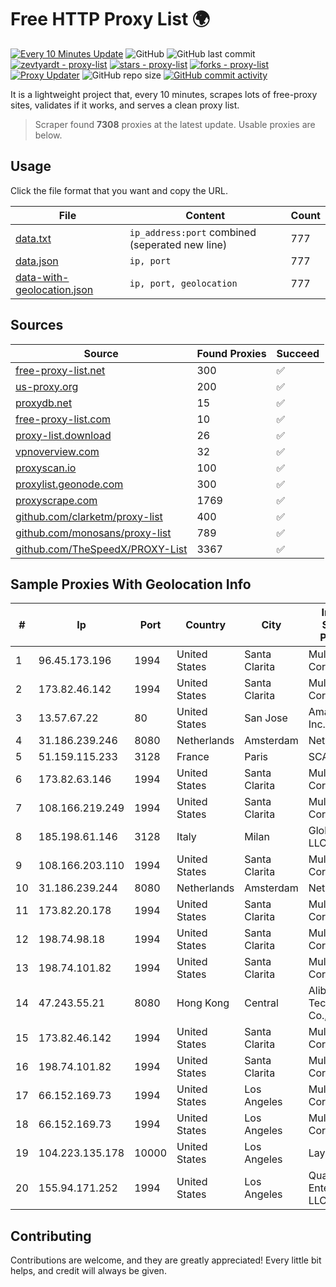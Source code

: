 
# Free HTTP Proxy List 🌍

[![Every 10 Minutes Update](https://github.com/mertguvencli/http-proxy-list/actions/workflows/main.yml/badge.svg?branch=main)](https://github.com/mertguvencli/http-proxy-list/actions/workflows/main.yml)
![GitHub](https://img.shields.io/github/license/mertguvencli/http-proxy-list)
![GitHub last commit](https://img.shields.io/github/last-commit/mertguvencli/http-proxy-list)
[![zevtyardt - proxy-list](https://img.shields.io/static/v1?label=zevtyardt&message=proxy-list&color=blue&logo=github)](https://github.com/zevtyardt/proxy-list "Go to GitHub repo")
[![stars - proxy-list](https://img.shields.io/github/stars/zevtyardt/proxy-list?style=social)](https://github.com/zevtyardt/proxy-list)
[![forks - proxy-list](https://img.shields.io/github/forks/zevtyardt/proxy-list?style=social)](https://github.com/zevtyardt/proxy-list)
[![Proxy Updater](https://github.com/zevtyardt/proxy-list/workflows/Proxy%20Updater/badge.svg)](https://github.com/zevtyardt/proxy-list/actions?query=workflow:"Proxy+Updater")
![GitHub repo size](https://img.shields.io/github/repo-size/zevtyardt/proxy-list)
[![GitHub commit activity](https://img.shields.io/github/commit-activity/m/zevtyardt/proxy-list?logo=commits)](https://github.com/zevtyardt/proxy-list/commits/main)

It is a lightweight project that, every 10 minutes, scrapes lots of free-proxy sites, validates if it works, and serves a clean proxy list.

> Scraper found **7308** proxies at the latest update. Usable proxies are below.

## Usage

Click the file format that you want and copy the URL.

|File|Content|Count|
|----|-------|-----|
|[data.txt](https://raw.githubusercontent.com/mertguvencli/http-proxy-list/main/proxy-list/data.txt)|`ip_address:port` combined (seperated new line)|777|
|[data.json](https://raw.githubusercontent.com/mertguvencli/http-proxy-list/main/proxy-list/data.json)|`ip, port`|777|
|[data-with-geolocation.json](https://raw.githubusercontent.com/mertguvencli/http-proxy-list/main/proxy-list/data-with-geolocation.json)|`ip, port, geolocation`|777|

## Sources

|Source|Found Proxies|Succeed|
|------|-------------|-------|
|[free-proxy-list.net](https://free-proxy-list.net)|300|✅|
|[us-proxy.org](https://www.us-proxy.org)|200|✅|
|[proxydb.net](http://proxydb.net)|15|✅|
|[free-proxy-list.com](https://free-proxy-list.com/?page=&port=&type%5B%5D=http&type%5B%5D=https&up_time=0&search=Search)|10|✅|
|[proxy-list.download](https://www.proxy-list.download/HTTP)|26|✅|
|[vpnoverview.com](https://vpnoverview.com/privacy/anonymous-browsing/free-proxy-servers)|32|✅|
|[proxyscan.io](https://www.proxyscan.io)|100|✅|
|[proxylist.geonode.com](https://proxylist.geonode.com/api/proxy-list?limit=300&page=1&sort_by=lastChecked&sort_type=desc&protocols=http,https)|300|✅|
|[proxyscrape.com](https://api.proxyscrape.com/v2/?request=displayproxies&protocol=http&timeout=10000&country=all&ssl=all&anonymity=all)|1769|✅|
|[github.com/clarketm/proxy-list](https://raw.githubusercontent.com/clarketm/proxy-list/master/proxy-list-raw.txt)|400|✅|
|[github.com/monosans/proxy-list](https://raw.githubusercontent.com/monosans/proxy-list/main/proxies/http.txt)|789|✅|
|[github.com/TheSpeedX/PROXY-List](https://raw.githubusercontent.com/TheSpeedX/PROXY-List/master/http.txt)|3367|✅|


## Sample Proxies With Geolocation Info

|#|Ip|Port|Country|City|Internet Service Provider|
|-|--|----|-------|----|-------------------------|
|1|96.45.173.196|1994|United States|Santa Clarita|Multacom Corporation|
|2|173.82.46.142|1994|United States|Santa Clarita|Multacom Corporation|
|3|13.57.67.22|80|United States|San Jose|Amazon.com, Inc.|
|4|31.186.239.246|8080|Netherlands|Amsterdam|NetSkope Inc|
|5|51.159.115.233|3128|France|Paris|SCALEWAY|
|6|173.82.63.146|1994|United States|Santa Clarita|Multacom Corporation|
|7|108.166.219.249|1994|United States|Santa Clarita|Multacom Corporation|
|8|185.198.61.146|3128|Italy|Milan|Global Router LLC|
|9|108.166.203.110|1994|United States|Santa Clarita|Multacom Corporation|
|10|31.186.239.244|8080|Netherlands|Amsterdam|NetSkope Inc|
|11|173.82.20.178|1994|United States|Santa Clarita|Multacom Corporation|
|12|198.74.98.18|1994|United States|Santa Clarita|Multacom Corporation|
|13|198.74.101.82|1994|United States|Santa Clarita|Multacom Corporation|
|14|47.243.55.21|8080|Hong Kong|Central|Alibaba (US) Technology Co., Ltd.|
|15|173.82.46.142|1994|United States|Santa Clarita|Multacom Corporation|
|16|198.74.101.82|1994|United States|Santa Clarita|Multacom Corporation|
|17|66.152.169.73|1994|United States|Los Angeles|Multacom Corporation|
|18|66.152.169.73|1994|United States|Los Angeles|Multacom Corporation|
|19|104.223.135.178|10000|United States|Los Angeles|LayerHost|
|20|155.94.171.252|1994|United States|Los Angeles|QuadraNet Enterprises LLC|



## Contributing

Contributions are welcome, and they are greatly appreciated! Every
little bit helps, and credit will always be given.


